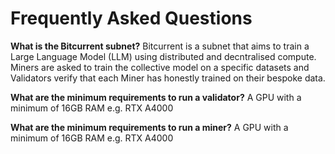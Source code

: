 # Frequently Asked Questions

**What is the Bitcurrent subnet?** Bitcurrent is a subnet that aims to train a Large Language Model (LLM) using distributed and decntralised compute. Miners are asked to train the collective model on a specific datasets and Validators verify that each Miner has honestly trained on their bespoke data.

**What are the minimum requirements to run a validator?**
A GPU with a minimum of 16GB RAM e.g. RTX A4000

**What are the minimum requirements to run a miner?**
A GPU with a minimum of 16GB RAM e.g. RTX A4000
